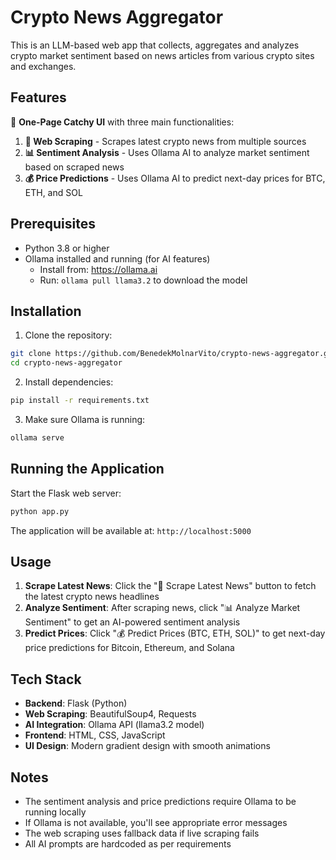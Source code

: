 # Crypto News Aggregator

This is an LLM-based web app that collects, aggregates and analyzes crypto market sentiment based on news articles from various crypto sites and exchanges.

## Features

🚀 **One-Page Catchy UI** with three main functionalities:

1. **📰 Web Scraping** - Scrapes latest crypto news from multiple sources
2. **📊 Sentiment Analysis** - Uses Ollama AI to analyze market sentiment based on scraped news
3. **💰 Price Predictions** - Uses Ollama AI to predict next-day prices for BTC, ETH, and SOL

## Prerequisites

- Python 3.8 or higher
- Ollama installed and running (for AI features)
  - Install from: https://ollama.ai
  - Run: `ollama pull llama3.2` to download the model

## Installation

1. Clone the repository:
```bash
git clone https://github.com/BenedekMolnarVito/crypto-news-aggregator.git
cd crypto-news-aggregator
```

2. Install dependencies:
```bash
pip install -r requirements.txt
```

3. Make sure Ollama is running:
```bash
ollama serve
```

## Running the Application

Start the Flask web server:
```bash
python app.py
```

The application will be available at: `http://localhost:5000`

## Usage

1. **Scrape Latest News**: Click the "📰 Scrape Latest News" button to fetch the latest crypto news headlines
2. **Analyze Sentiment**: After scraping news, click "📊 Analyze Market Sentiment" to get an AI-powered sentiment analysis
3. **Predict Prices**: Click "💰 Predict Prices (BTC, ETH, SOL)" to get next-day price predictions for Bitcoin, Ethereum, and Solana

## Tech Stack

- **Backend**: Flask (Python)
- **Web Scraping**: BeautifulSoup4, Requests
- **AI Integration**: Ollama API (llama3.2 model)
- **Frontend**: HTML, CSS, JavaScript
- **UI Design**: Modern gradient design with smooth animations

## Notes

- The sentiment analysis and price predictions require Ollama to be running locally
- If Ollama is not available, you'll see appropriate error messages
- The web scraping uses fallback data if live scraping fails
- All AI prompts are hardcoded as per requirements
